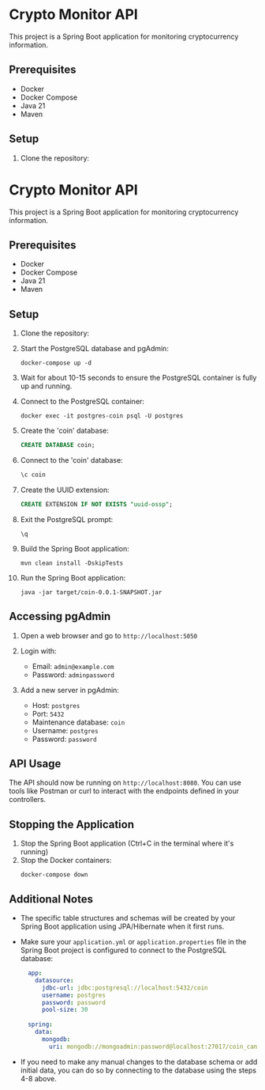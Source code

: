 # Crypto Monitor API

This project is a Spring Boot application for monitoring cryptocurrency information.

## Prerequisites

- Docker
- Docker Compose
- Java 21
- Maven

## Setup

1. Clone the repository:

# Crypto Monitor API

This project is a Spring Boot application for monitoring cryptocurrency information.

## Prerequisites

- Docker
- Docker Compose
- Java 21
- Maven

## Setup

1. Clone the repository:

2. Start the PostgreSQL database and pgAdmin:
   ```
   docker-compose up -d
   ```

3. Wait for about 10-15 seconds to ensure the PostgreSQL container is fully up and running.

4. Connect to the PostgreSQL container:
   ```
   docker exec -it postgres-coin psql -U postgres
   ```

5. Create the 'coin' database:
   ```sql
   CREATE DATABASE coin;
   ```

6. Connect to the 'coin' database:
   ```sql
   \c coin
   ```

7. Create the UUID extension:
   ```sql
   CREATE EXTENSION IF NOT EXISTS "uuid-ossp";
   ```

8. Exit the PostgreSQL prompt:
   ```
   \q
   ```

9. Build the Spring Boot application:
   ```
   mvn clean install -DskipTests
   ```

10. Run the Spring Boot application:
    ```
    java -jar target/coin-0.0.1-SNAPSHOT.jar
    ```

## Accessing pgAdmin

1. Open a web browser and go to `http://localhost:5050`
2. Login with:
    - Email: `admin@example.com`
    - Password: `adminpassword`

3. Add a new server in pgAdmin:
    - Host: `postgres`
    - Port: `5432`
    - Maintenance database: `coin`
    - Username: `postgres`
    - Password: `password`

## API Usage

The API should now be running on `http://localhost:8080`. You can use tools like Postman or curl to interact with the endpoints defined in your controllers.

## Stopping the Application

1. Stop the Spring Boot application (Ctrl+C in the terminal where it's running)
2. Stop the Docker containers:
   ```
   docker-compose down
   ```

## Additional Notes

- The specific table structures and schemas will be created by your Spring Boot application using JPA/Hibernate when it first runs.
- Make sure your `application.yml` or `application.properties` file in the Spring Boot project is configured to connect to the PostgreSQL database:

  ```yaml
    app:
      datasource:
        jdbc-url: jdbc:postgresql://localhost:5432/coin
        username: postgres
        password: password
        pool-size: 30
    
    spring:
      data:
        mongodb:
          uri: mongodb://mongoadmin:password@localhost:27017/coin_candles?authSource=admin
  ```

- If you need to make any manual changes to the database schema or add initial data, you can do so by connecting to the database using the steps 4-8 above.